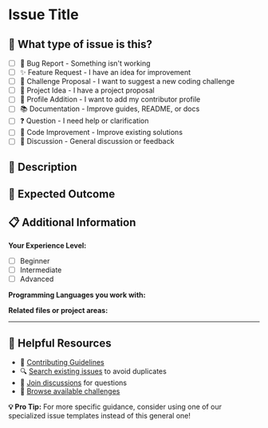 # Issue Title

<!-- Please provide a clear and descriptive title for your issue -->

## 🎯 What type of issue is this?

<!-- Check the box that best describes your issue -->

- [ ] 🐛 Bug Report - Something isn't working
- [ ] ✨ Feature Request - I have an idea for improvement  
- [ ] 🧩 Challenge Proposal - I want to suggest a new coding challenge
- [ ] 🚀 Project Idea - I have a project proposal
- [ ] 👤 Profile Addition - I want to add my contributor profile
- [ ] 📚 Documentation - Improve guides, README, or docs
- [ ] ❓ Question - I need help or clarification
- [ ] 🔧 Code Improvement - Improve existing solutions
- [ ] 💬 Discussion - General discussion or feedback

## 📝 Description

<!-- Describe your issue, request, or idea in detail -->



## 🎯 Expected Outcome

<!-- What would you like to see happen? -->



## 📋 Additional Information

**Your Experience Level:**
- [ ] Beginner
- [ ] Intermediate  
- [ ] Advanced

**Programming Languages you work with:**
<!-- e.g., JavaScript, Python, Java, etc. -->


**Related files or project areas:**
<!-- If applicable, mention specific files or directories -->


---

## 🚀 Helpful Resources

- 📖 [Contributing Guidelines](https://github.com/sehmaluva/hacktoberfest/blob/main/CONTRIBUTING.md)
- 🔍 [Search existing issues](https://github.com/sehmaluva/hacktoberfest/issues) to avoid duplicates
- 💬 [Join discussions](https://github.com/sehmaluva/hacktoberfest/discussions) for questions
- 🎯 [Browse available challenges](https://github.com/sehmaluva/hacktoberfest/tree/main/challenges)

**💡 Pro Tip:** For more specific guidance, consider using one of our specialized issue templates instead of this general one!